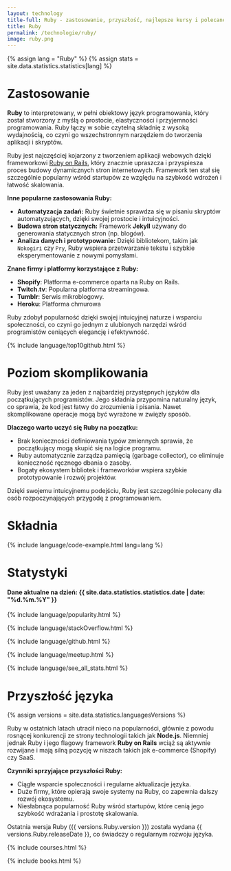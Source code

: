 ```yaml
---
layout: technology
title-full: Ruby - zastosowanie, przyszłość, najlepsze kursy i polecane książki
title: Ruby
permalink: /technologie/ruby/
image: ruby.png
---
```


{% assign lang = "Ruby" %}
{% assign stats = site.data.statistics.statistics[lang] %}

# Zastosowanie

**Ruby** to interpretowany, w pełni obiektowy język programowania, który został stworzony z myślą o prostocie, elastyczności i przyjemności programowania. Ruby łączy w sobie czytelną składnię z wysoką wydajnością, co czyni go wszechstronnym narzędziem do tworzenia aplikacji i skryptów.

Ruby jest najczęściej kojarzony z tworzeniem aplikacji webowych dzięki frameworkowi [Ruby on Rails](/technologie/rubyonrails), który znacznie upraszcza i przyspiesza proces budowy dynamicznych stron internetowych. Framework ten stał się szczególnie popularny wśród startupów ze względu na szybkość wdrożeń i łatwość skalowania.

**Inne popularne zastosowania Ruby:**
- **Automatyzacja zadań:** Ruby świetnie sprawdza się w pisaniu skryptów automatyzujących, dzięki swojej prostocie i intuicyjności.
- **Budowa stron statycznych:** Framework **Jekyll** używany do generowania statycznych stron (np. blogów).
- **Analiza danych i prototypowanie:** Dzięki bibliotekom, takim jak `Nokogiri` czy `Pry`, Ruby wspiera przetwarzanie tekstu i szybkie eksperymentowanie z nowymi pomysłami.

**Znane firmy i platformy korzystające z Ruby:**
- **Shopify**: Platforma e-commerce oparta na Ruby on Rails.
- **Twitch.tv**: Popularna platforma streamingowa.
- **Tumblr**: Serwis mikroblogowy.
- **Heroku**: Platforma chmurowa

Ruby zdobył popularność dzięki swojej intuicyjnej naturze i wsparciu społeczności, co czyni go jednym z ulubionych narzędzi wśród programistów ceniących elegancję i efektywność.

{% include language/top10github.html %}

# Poziom skomplikowania

Ruby jest uważany za jeden z najbardziej przystępnych języków dla początkujących programistów. Jego składnia przypomina naturalny język, co sprawia, że kod jest łatwy do zrozumienia i pisania. Nawet skomplikowane operacje mogą być wyrażone w zwięzły sposób.

**Dlaczego warto uczyć się Ruby na początku:**
- Brak konieczności definiowania typów zmiennych sprawia, że początkujący mogą skupić się na logice programu.
- Ruby automatycznie zarządza pamięcią (garbage collector), co eliminuje konieczność ręcznego dbania o zasoby.
- Bogaty ekosystem bibliotek i frameworków wspiera szybkie prototypowanie i rozwój projektów.

Dzięki swojemu intuicyjnemu podejściu, Ruby jest szczególnie polecany dla osób rozpoczynających przygodę z programowaniem.

# Składnia

{% include language/code-example.html lang=lang %}

# Statystyki

<h4>Dane aktualne na dzień: {{ site.data.statistics.statistics.date | date: "%d.%m.%Y" }}</h4>

{% include language/popularity.html %}

{% include language/stackOverflow.html %}

{% include language/github.html %}

{% include language/meetup.html %}

{% include language/see_all_stats.html %}

# Przyszłość języka

{% assign versions = site.data.statistics.languagesVersions %}

Ruby w ostatnich latach utracił nieco na popularności, głównie z powodu rosnącej konkurencji ze strony technologii takich jak **Node.js**. Niemniej jednak Ruby i jego flagowy framework **Ruby on Rails** wciąż są aktywnie rozwijane i mają silną pozycję w niszach takich jak e-commerce (Shopify) czy SaaS.

**Czynniki sprzyjające przyszłości Ruby:**
- Ciągłe wsparcie społeczności i regularne aktualizacje języka.
- Duże firmy, które opierają swoje systemy na Ruby, co zapewnia dalszy rozwój ekosystemu.
- Niesłabnąca popularność Ruby wśród startupów, które cenią jego szybkość wdrażania i prostotę skalowania.

Ostatnia wersja Ruby ({{ versions.Ruby.version }}) została wydana {{ versions.Ruby.releaseDate }}, co świadczy o regularnym rozwoju języka.

{% include courses.html %}

{% include books.html %}